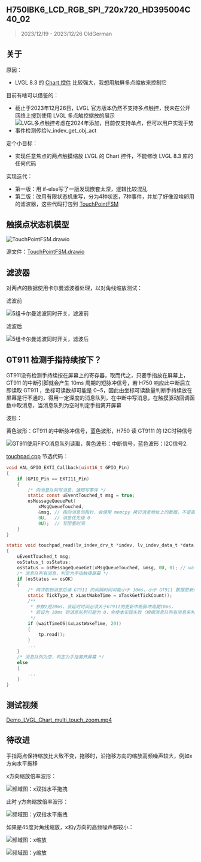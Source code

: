 ## H750IBK6_LCD_RGB_SPI_720x720_HD395004C40_02

> 2023/12/19 - 2023/12/26 OldGerman

## 关于

原因：

- LVGL 8.3 的 [Chart 控件](https://docs.lvgl.io/8.3/widgets/extra/chart.html#overview) 比较强大，我想用触屏多点缩放来控制它

目前有啥可以借鉴的：

- 截止于2023年12月26日，LVGL 官方版本仍然不支持多点触控，我未在公开网络上搜到使用 LVGL 多点触控缩放的展示
- ![LVGL多点触控考虑在2024年添加，目前仅支持单点，但可以用户实现手势事件检测传给lv_indev_get_obj_act](Images/LVGL多点触控考虑在2024年添加，目前仅支持单点，但可以用户实现手势事件检测传给lv_indev_get_obj_act.png)

定个小目标：

- 实现任意焦点的两点触摸缩放 LVGL 的 Chart 控件，不能修改 LVGL 8.3 库的任何代码

实现迭代：

- 第一版：用 if-else写了一版发现嵌套太深，逻辑比较混乱
- 第二版：改用有限状态机重写，分为4种状态，7种事件，并加了好像没啥卵用的滤波器，这些代码打包到 [TouchPointFSM](https://github.com/oldgerman/workspace_H7/tree/master/H750IBK6_LCD_RGB_SPI_720x720_HD395004C40_02/Algorithms/TouchPointFSM)

## 触摸点状态机模型

![TouchPointFSM.drawio](Images/TouchPointFSM.drawio.png)

源文件：[TouchPointFSM.drawio](https://github.com/oldgerman/workspace_H7/tree/master/H750IBK6_LCD_RGB_SPI_720x720_HD395004C40_02/Images/TouchPointFSM.drawio)

## 滤波器

对两点的数据使用卡尔曼滤波器处理，以对角线缩放测试：

滤波前

![5组卡尔曼滤波同时开关，滤波前](Images/5组卡尔曼滤波同时开关，滤波前.png)

滤波后

![5组卡尔曼滤波同时开关，滤波后](Images/5组卡尔曼滤波同时开关，滤波后.png)

## GT911 检测手指持续按下？

GT911没有检测手持续按在屏幕上的寄存器，取而代之，只要手指放在屏幕上，GT911 的中断引脚就会产生 10ms 周期的短脉冲信号，若 H750 响应此中断后立即读取 GT911 ，坐标可读数却可能是 0~5，因此由坐标可读数量判断手持续放在屏幕是行不通的，得用一定深度的消息队列，在中断中写消息，在触摸驱动回调函数中取消息，当消息队列为空时判定手指离开屏幕

波形：

黄色波形：GT911 的中断脉冲信号，蓝色波形，H750 读 GT9111 的 I2C时钟信号

![GT911使用FIFO消息队列读取，黄色波形：中断信号，蓝色波形：I2C信号2.](Images/GT911使用FIFO消息队列读取，黄色波形：中断信号，蓝色波形：I2C信号2..png)

[touchpad.cpp](https://github.com/oldgerman/workspace_H7/blob/master/H750IBK6_LCD_RGB_SPI_720x720_HD395004C40_02/Bsp/hal_stm_lvgl/touchpad/touchpad.cpp) 节选代码：

```c
void HAL_GPIO_EXTI_Callback(uint16_t GPIO_Pin)
{
    if (GPIO_Pin == EXTI11_Pin)
    {
        /* 向消息队列写消息，通知写事件 */
        static const uEventTouched_t msg = true;
        osMessageQueuePut(
            xMsgQueueTouched,
            &msg, // 指向消息的指针，会使用 memcpy 拷贝消息地址上的数据，不是直接传递地址
            0U,   // 消息优先级 0
            0U);  // 写阻塞时间
    }
}

static void touchpad_read(lv_indev_drv_t *indev, lv_indev_data_t *data)
{
    uEventTouched_t msg;
    osStatus_t osStatus;
    osStatus = osMessageQueueGet(xMsgQueueTouched, &msg, 0U, 0); // wait for message
    /* 消息队列有消息，判定为手指触摸屏幕 */
    if (osStatus == osOK)
    { 
        /* 两次取到消息后读 GT911 的间隔时间可能小于 10ms，小于 GT911 数据更新周期，会读出异常的数据 */
        static TickType_t xLastWakeTime = xTaskGetTickCount();
        /**
         * 参数2是20ms，该延时时间必须大于GT911的更新中断脉冲周期10ms，
         * 若设为 10ms 则消息队列可能为 0，会使本实现失败（根据消息队列有消息来判断手持续放在屏幕上）
         */
        if (waitTimeOS(&xLastWakeTime, 20))
        {
            tp.read();
        }
        ...
    }
    /* 消息队列为空，判定为手指离开屏幕 */
    else
    {
        ...
    }
}
```

## 测试视频

[Demo_LVGL_Chart_multi_touch_zoom.mp4](https://github.com/oldgerman/workspace_H7/tree/master/H750IBK6_LCD_RGB_SPI_720x720_HD395004C40_02/Images/Demo_LVGL_Chart_multi_touch_zoom.mp4)

## 待改进

手指两点保持缩放比大致不变，拖移时，沿拖移方向的缩放高频噪声较大，例如x方向水平拖移

x方向缩放倍率波形：

![频域图：x双指水平拖拽](Images/频域图：x双指水平拖拽.png)

此时 y方向缩放倍率波形：

![频域图：y双指水平拖拽](Images/频域图：y双指水平拖拽.png)

如果是45度对角线缩放，x和y方向的高频噪声都较小：

![频域图：x缩放](Images/频域图：x缩放.png)

![频域图：y缩放](Images/频域图：y缩放.png)
